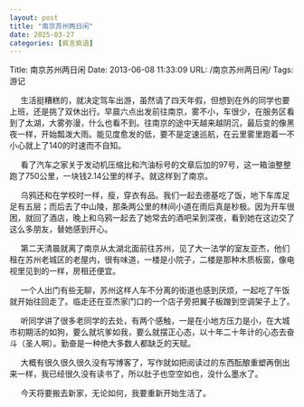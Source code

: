 ```yaml
---
layout: post
title: "南京苏州两日闲"
date: 2025-03-27
categories: [疯言疯语]
---
```


Title: 南京苏州两日闲
Date: 2013-06-08 11:33:09
URL: /南京苏州两日闲/
Tags: 游记

&#160;&#160;&#160;&#160; 生活挺糟糕的，就决定驾车出游，虽然请了四天年假，但想到在外的同学也要上班，还是挑了双休出行。早晨六点出发前往南京，雾不小，车很少，在服务区看到了太湖，大雾弥漫，什么也看不到。往南京的途中天越来越阴沉，最后变的像黑夜一样，开始瓢泼大雨。能见度愈发的低，要不是定速巡航，在云里雾里跑着一不小心就上了140的时速而不自知。

&#160;&#160;&#160;&#160; 看了汽车之家关于发动机压缩比和汽油标号的文章后加的97号，这一箱油整整跑了750公里，一块钱2.14公里的样子。就这样到了南京。

&#160;&#160;&#160;&#160; 乌鸦还和在学校时一样，瘦，穿衣有品。我们一起去德基吃了饭，地下车库足足有五层；而后去了中山陵，那条两公里的林间小道在雨后真是秒极。因为开车很困，就回了酒店，晚上和乌鸦一起去了她常去的酒吧呆到深夜，看到她在这边交了这么多朋友，替她感到开心。

&#160;&#160;&#160;&#160; 第二天清晨就离了南京从太湖北面前往苏州，见了大一法学的室友亚杰，他们租在苏州老城区的老屋内，很有味道，一楼是小院子，二楼是那种木质板窗，像电视里见到的一样，房租还便宜。

&#160;&#160;&#160;&#160; 一个人出门有些无聊，苏州这样人车不分离的街道也感到厌烦，一起吃了午饭就开始往回走了。临走还在亚杰家门口的一个店子旁把翼子板蹭到空调架子上了。

&#160;&#160;&#160;&#160; 听同学讲了很多老同学的去处，有两个感触，一是在小地方压力是小，在大城市初期活的如狗，要么就坑爹如我，要么就摆正心态，以十年二十年计的心态去奋斗（圣人啊）。勤奋是一种绝大多数人都缺乏的天赋。

&#160;&#160;&#160;&#160; 大概有很久很久很久没有写博客了，写作就如把阅读过的东西酝酿重塑再倒出来一样，我已经很久没有读书了，所以肚子也空空如也，没什么墨水了。

&#160;&#160;&#160;&#160; 今天将要搬去新家，无论如何，我要重新开始生活了。